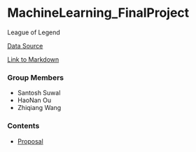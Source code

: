 # MachineLearning_FinalProject


 League of Legend

[Data Source](https://www.kaggle.com/bobbyscience/league-of-legends-diamond-ranked-games-10-min)
    
[Link to Markdown](./lol.md)


### Group Members
- Santosh Suwal
- HaoNan Ou
- Zhiqiang Wang

### Contents
- [Proposal](./Proposal.md)

